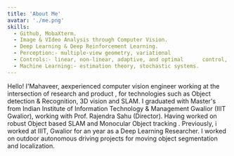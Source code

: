 ```yaml
---
title: 'About Me'
avatar: './me.png'
skills:
  - Github, MobaXterm.
  - Image & VIdeo Analysis through Computer Vision.
  - Deep Learning & Deep Reinforcement Learning.
  - Perception:- multiple-view geometry, variational
  - Controls:- linear, non-linear, adaptive, and optimal      control, path planning.
  - Machine Learning:- estimation theory, stochastic systems.
---
```


Hello! I'Mahaveer, aexperienced computer vision engineer working at the intersection of research and product , for technologies such as Object detection & Recognition, 3D vision and SLAM. I graduated with Master's from Indian Institute of Information Technology & Management Gwalior (IIIT Gwalior), working with Prof. Rajendra Sahu (Director). Having worked on robust Object based SLAM and Monocular Object tracking . Previously, i worked at IIIT, Gwalior for an year as a Deep Learning Researcher. I worked on outdoor autonomous driving projects for moving object segmentation and localization.
